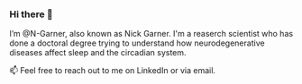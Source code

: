### Hi there 👋

I’m @N-Garner, also known as Nick Garner. I'm a reaserch scientist who has done a doctoral degree trying to understand how neurodegenerative diseases affect sleep and the circadian system.

📫 Feel free to reach out to me on LinkedIn or via email. 

<!--
**N-Garner/N-Garner** is a ✨ _special_ ✨ repository because its `README.md` (this file) appears on your GitHub profile.

Here are some ideas to get you started:

- 🔭 I’m currently working on ...
- 🌱 I’m currently learning ...
- 👯 I’m looking to collaborate on ...
- 🤔 I’m looking for help with ...
- 💬 Ask me about ...
- 📫 How to reach me: ...
- 😄 Pronouns: ...
- ⚡ Fun fact: ...

🔭 I’m currently working on unlocking insights into the circadian system through prevously unanalysed data. 

-->
